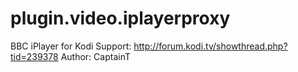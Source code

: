 # plugin.video.iplayerproxy
BBC iPlayer for Kodi
Support: http://forum.kodi.tv/showthread.php?tid=239378
Author: CaptainT